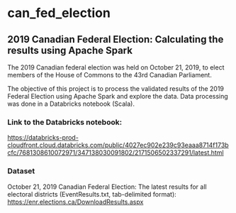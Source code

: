 # can_fed_election
## 2019 Canadian Federal Election: Calculating the results using Apache Spark

The 2019 Canadian federal election was held on October 21, 2019, to elect members of the House of Commons to the 43rd Canadian Parliament.

The objective of this project is to process the validated results of the 2019 Federal Election using Apache Spark and explore the data. Data processing was done in a Databricks notebook (Scala).

### Link to the Databricks notebook: 
https://databricks-prod-cloudfront.cloud.databricks.com/public/4027ec902e239c93eaaa8714f173bcfc/7681308610072971/347138030091802/2171506502337291/latest.html

### Dataset 

October 21, 2019 Canadian Federal Election: The latest results for all electoral districts (EventResults.txt, tab-delimited format):
https://enr.elections.ca/DownloadResults.aspx
